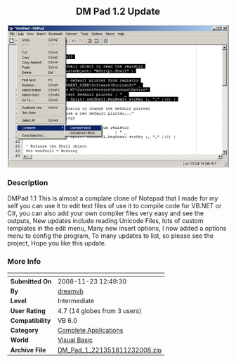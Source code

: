﻿<div align="center">

## DM Pad 1\.2 Update

<img src="PIC200811231410429570.jpg">
</div>

### Description

DMPad 1.1 This is almost a complate clone of Notepad that I made for my self you can use it to edit text files of use it to compile code for VB.NET or C#, you can also add your own compiler files very easy and see the outputs, New updates include reading Unicode Files, lots of custom templates in the edit menu, Many new insert options, I now added a options menu to config the program, To many updates to list, so please see the project, Hope you like this update.
 
### More Info
 


<span>             |<span>
---                |---
**Submitted On**   |2008-11-23 12:49:30
**By**             |[dreamvb](https://github.com/Planet-Source-Code/PSCIndex/blob/master/ByAuthor/dreamvb.md)
**Level**          |Intermediate
**User Rating**    |4.7 (14 globes from 3 users)
**Compatibility**  |VB 6\.0
**Category**       |[Complete Applications](https://github.com/Planet-Source-Code/PSCIndex/blob/master/ByCategory/complete-applications__1-27.md)
**World**          |[Visual Basic](https://github.com/Planet-Source-Code/PSCIndex/blob/master/ByWorld/visual-basic.md)
**Archive File**   |[DM\_Pad\_1\_221351811232008\.zip](https://github.com/Planet-Source-Code/dreamvb-dm-pad-1-2-update__1-71234/archive/master.zip)








